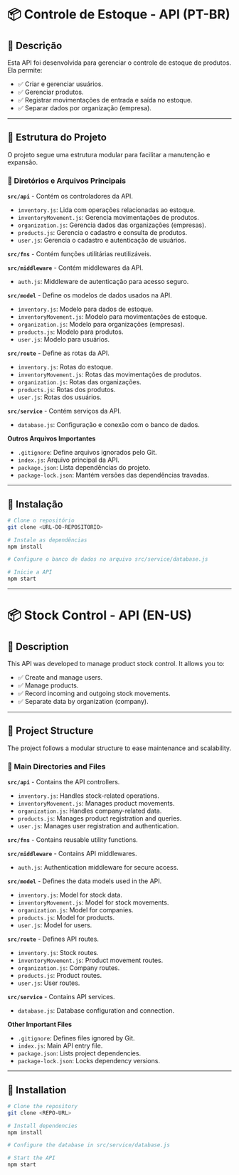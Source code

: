 
# 📦 Controle de Estoque - API (PT-BR)

## 📜 Descrição

Esta API foi desenvolvida para gerenciar o controle de estoque de produtos. Ela permite:

- ✅ Criar e gerenciar usuários.  
- ✅ Gerenciar produtos.  
- ✅ Registrar movimentações de entrada e saída no estoque.  
- ✅ Separar dados por organização (empresa).  

---

## 📁 Estrutura do Projeto

O projeto segue uma estrutura modular para facilitar a manutenção e expansão.

### 📂 Diretórios e Arquivos Principais

**`src/api`** - Contém os controladores da API.  
- `inventory.js`: Lida com operações relacionadas ao estoque.  
- `inventoryMovement.js`: Gerencia movimentações de produtos.  
- `organization.js`: Gerencia dados das organizações (empresas).  
- `products.js`: Gerencia o cadastro e consulta de produtos.  
- `user.js`: Gerencia o cadastro e autenticação de usuários.  

**`src/fns`** - Contém funções utilitárias reutilizáveis.  

**`src/middleware`** - Contém middlewares da API.  
- `auth.js`: Middleware de autenticação para acesso seguro.  

**`src/model`** - Define os modelos de dados usados na API.  
- `inventory.js`: Modelo para dados de estoque.  
- `inventoryMovement.js`: Modelo para movimentações de estoque.  
- `organization.js`: Modelo para organizações (empresas).  
- `products.js`: Modelo para produtos.  
- `user.js`: Modelo para usuários.  

**`src/route`** - Define as rotas da API.  
- `inventory.js`: Rotas do estoque.  
- `inventoryMovement.js`: Rotas das movimentações de produtos.  
- `organization.js`: Rotas das organizações.  
- `products.js`: Rotas dos produtos.  
- `user.js`: Rotas dos usuários.  

**`src/service`** - Contém serviços da API.  
- `database.js`: Configuração e conexão com o banco de dados.  

**Outros Arquivos Importantes**  
- `.gitignore`: Define arquivos ignorados pelo Git.  
- `index.js`: Arquivo principal da API.  
- `package.json`: Lista dependências do projeto.  
- `package-lock.json`: Mantém versões das dependências travadas.  

---

## 🚀 Instalação

```sh
# Clone o repositório
git clone <URL-DO-REPOSITORIO>

# Instale as dependências
npm install

# Configure o banco de dados no arquivo src/service/database.js

# Inicie a API
npm start
```

------------------------------------------------------------------------------

# 📦 Stock Control - API (EN-US)

## 📜 Description

This API was developed to manage product stock control. It allows you to:

- ✅ Create and manage users.  
- ✅ Manage products.  
- ✅ Record incoming and outgoing stock movements.  
- ✅ Separate data by organization (company).  

---

## 📁 Project Structure

The project follows a modular structure to ease maintenance and scalability.

### 📂 Main Directories and Files

**`src/api`** - Contains the API controllers.  
- `inventory.js`: Handles stock-related operations.  
- `inventoryMovement.js`: Manages product movements.  
- `organization.js`: Handles company-related data.  
- `products.js`: Manages product registration and queries.  
- `user.js`: Manages user registration and authentication.  

**`src/fns`** - Contains reusable utility functions.  

**`src/middleware`** - Contains API middlewares.  
- `auth.js`: Authentication middleware for secure access.  

**`src/model`** - Defines the data models used in the API.  
- `inventory.js`: Model for stock data.  
- `inventoryMovement.js`: Model for stock movements.  
- `organization.js`: Model for companies.  
- `products.js`: Model for products.  
- `user.js`: Model for users.  

**`src/route`** - Defines API routes.  
- `inventory.js`: Stock routes.  
- `inventoryMovement.js`: Product movement routes.  
- `organization.js`: Company routes.  
- `products.js`: Product routes.  
- `user.js`: User routes.  

**`src/service`** - Contains API services.  
- `database.js`: Database configuration and connection.  

**Other Important Files**  
- `.gitignore`: Defines files ignored by Git.  
- `index.js`: Main API entry file.  
- `package.json`: Lists project dependencies.  
- `package-lock.json`: Locks dependency versions.  

---

## 🚀 Installation

```sh
# Clone the repository
git clone <REPO-URL>

# Install dependencies
npm install

# Configure the database in src/service/database.js

# Start the API
npm start
```

